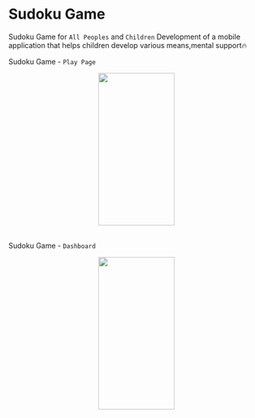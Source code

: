 ﻿# Sudoku Game
 
Sudoku Game for `All Peoples` and `Children` Development of a mobile application that helps children develop various means,mental support🔥

Sudoku Game - `Play Page`
<div style="width=100%; flex-direction: row; display: flex; justify-content: space-around; align-items: center;">
<img src="https://github.com/JasurbekRuzimov/Sudoku/assets/82991168/c7b200e1-016a-4dae-bafe-6333bb491a83" width="150" height="300" />
</div>

<br/>

Sudoku Game - `Dashboard`

<div style="width=100%; flex-direction: row; display: flex; justify-content: space-around; align-items: center;">
<img src="https://github.com/JasurbekRuzimov/Sudoku/assets/82991168/9a8440cd-15ca-4da3-b24b-459cbdc78366" width="150" height="300" />
</div>
